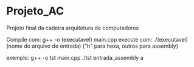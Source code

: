 # Projeto_AC
Projeto final da cadeira arquitetura de computadores

Compile com: g++ -o (executavel) main.cpp
execute com: ./(executavel) (nome do arquivo de entrada) ("h" para hexa, outros para assembly)

exemplo: g++ -o tst main.cpp
          ./tst entrada_assembly a
